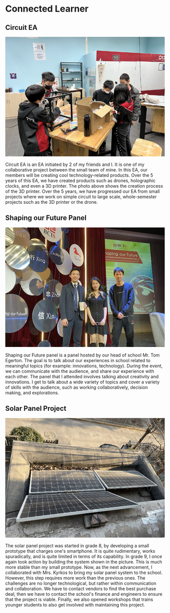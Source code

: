 # Connected Learner

## Circuit EA

![Circuit EA Picture](../images/circuitea.png)

Circuit EA is an EA initiated by 2 of my friends and I. It is one of my collaborative project between the small team of mine. In this EA, our members will be creating cool technology-related products. Over the 5 years of this EA, we have created products such as drones, holographic clocks, and even a 3D printer. The photo above shows the creation process of the 3D printer. Over the 5 years, we have progressed our EA from small projects where we work on simple circuit to large scale, whole-semester projects such as the 3D printer or the drone.

## Shaping our Future Panel

![Shaping Our Future Panel](../images/spfpanel.png)

Shaping our Future panel is a panel hosted by our head of school Mr. Tom Egerton. The goal is to talk about our experiences in school related to meaningful topics (for example: innovations, technology). During the event, we can communicate with the audience, and share our experience with each other. The panel that I attended involves talking about creativity and innovations. I get to talk about a wide variety of topics and cover a variety of skills with the audience, such as working collaboratively, decision making, and explorations.

## Solar Panel Project

![Solar Panel at Home](../images/solarpanel.png)

The solar panel project was started in grade 8, by developing a small prototype that charges one's smartphone. It is quite rudimentary, works spuradically, and is quite limited in terms of its capability. In grade 9, I once again took action by building the system shown in the picture. This is much more stable than my small prototype. Now, as the next advancement, I collaborated with Mrs. Kyrkos to bring my solar panel system to the school. However, this step requires more work than the previous ones. The challenges are no longer technological, but rather within communication and collaboration. We have to contact vendors to find the best purchase deal, then we have to contact the school's finance and engineers to ensure that the project is viable. Finally, we also opened workshops that trains younger students to also get involved with maintaining this project.
